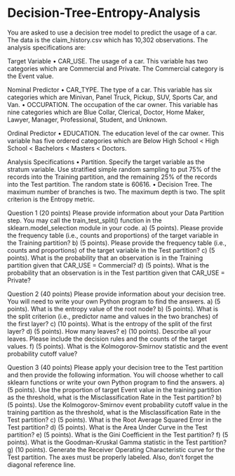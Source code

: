 # Decision-Tree-Entropy-Analysis
You are asked to use a decision tree model to predict the usage of a car.  The data is the claim_history.csv which has 10,302 observations.  The analysis specifications are:

Target Variable
•	CAR_USE. The usage of a car.  This variable has two categories which are Commercial and Private.  The Commercial category is the Event value.

Nominal Predictor
•	CAR_TYPE. The type of a car.  This variable has six categories which are Minivan, Panel Truck, Pickup, SUV, Sports Car, and Van.
•	OCCUPATION. The occupation of the car owner.  This variable has nine categories which are Blue Collar, Clerical, Doctor, Home Maker, Lawyer, Manager, Professional, Student, and Unknown.

Ordinal Predictor
•	EDUCATION. The education level of the car owner.  This variable has five ordered categories which are Below High School < High School < Bachelors < Masters < Doctors.

Analysis Specifications
•	Partition. Specify the target variable as the stratum variable. Use stratified simple random sampling to put 75% of the records into the Training partition, and the remaining 25% of the records into the Test partition.  The random state is 60616.
•	Decision Tree.  The maximum number of branches is two.  The maximum depth is two.  The split criterion is the Entropy metric.

Question 1 (20 points)
Please provide information about your Data Partition step.  You may call the train_test_split() function in the sklearn.model_selection module in your code.
a)	(5 points). Please provide the frequency table (i.e., counts and proportions) of the target variable in the Training partition?
b)	(5 points). Please provide the frequency table (i.e., counts and proportions) of the target variable in the Test partition?
c)	(5 points). What is the probability that an observation is in the Training partition given that CAR_USE = Commercial?
d)	(5 points). What is the probability that an observation is in the Test partition given that CAR_USE = Private?

Question 2 (40 points)
Please provide information about your decision tree.  You will need to write your own Python program to find the answers.
a)	(5 points). What is the entropy value of the root node?
b)	(5 points). What is the split criterion (i.e., predictor name and values in the two branches) of the first layer?
c)	(10 points). What is the entropy of the split of the first layer?
d)	(5 points). How many leaves?
e)	(10 points). Describe all your leaves.  Please include the decision rules and the counts of the target values.
f)	(5 points). What is the Kolmogorov-Smirnov statistic and the event probability cutoff value? 

Question 3 (40 points)
Please apply your decision tree to the Test partition and then provide the following information. You will choose whether to call sklearn functions or write your own Python program to find the answers.
a)	(5 points). Use the proportion of target Event value in the training partition as the threshold, what is the Misclassification Rate in the Test partition?
b)	(5 points). Use the Kolmogorov-Smirnov event probability cutoff value in the training partition as the threshold, what is the Misclassification Rate in the Test partition?
c)	(5 points). What is the Root Average Squared Error in the Test partition?
d)	(5 points). What is the Area Under Curve in the Test partition?
e)	(5 points). What is the Gini Coefficient in the Test partition?
f)	(5 points). What is the Goodman-Kruskal Gamma statistic in the Test partition?
g)	(10 points). Generate the Receiver Operating Characteristic curve for the Test partition.  The axes must be properly labeled.  Also, don’t forget the diagonal reference line.
